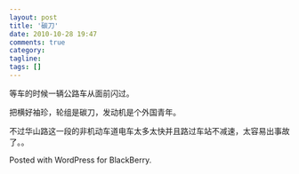 ```yaml
---
layout: post
title: '碳刀'
date: 2010-10-28 19:47
comments: true
category: 
tagline: 
tags: []
---
```

    

等车的时候一辆公路车从面前闪过。

把横好袖珍，轮组是碳刀，发动机是个外国青年。

不过华山路这一段的非机动车道电车太多太快并且路过车站不减速，太容易出事故了。。

Posted with WordPress for BlackBerry.
